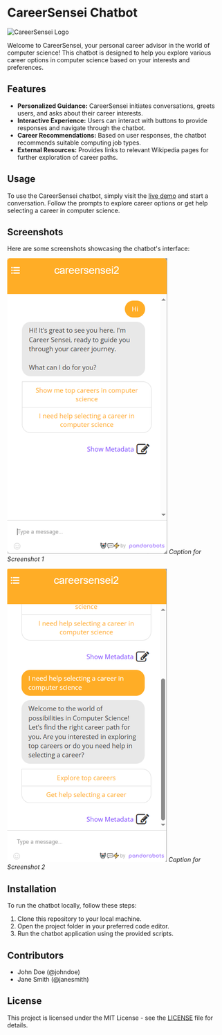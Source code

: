 # CareerSensei Chatbot

![CareerSensei Logo](/images/logo.png)

Welcome to CareerSensei, your personal career advisor in the world of computer science! This chatbot is designed to help you explore various career options in computer science based on your interests and preferences.

## Features

- **Personalized Guidance:** CareerSensei initiates conversations, greets users, and asks about their career interests.
- **Interactive Experience:** Users can interact with buttons to provide responses and navigate through the chatbot.
- **Career Recommendations:** Based on user responses, the chatbot recommends suitable computing job types.
- **External Resources:** Provides links to relevant Wikipedia pages for further exploration of career paths.

## Usage

To use the CareerSensei chatbot, simply visit the [live demo](#) and start a conversation. Follow the prompts to explore career options or get help selecting a career in computer science.

## Screenshots

Here are some screenshots showcasing the chatbot's interface:

![Screenshot 1](/screenshots/screenshot1.png)
*Caption for Screenshot 1*

![Screenshot 2](/screenshots/screenshot2.png)
*Caption for Screenshot 2*

## Installation

To run the chatbot locally, follow these steps:

1. Clone this repository to your local machine.
2. Open the project folder in your preferred code editor.
3. Run the chatbot application using the provided scripts.

## Contributors

- John Doe (@johndoe)
- Jane Smith (@janesmith)

## License

This project is licensed under the MIT License - see the [LICENSE](LICENSE) file for details.
